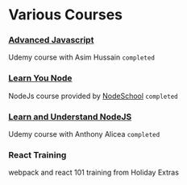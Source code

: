 # Various Courses

### [Advanced Javascript](https://www.udemy.com/top-javascript-interview-questions-and-answers/learn/v4/overview)
Udemy course with Asim Hussain `completed`

### [Learn You Node](https://github.com/workshopper/learnyounode)
NodeJs course provided by [NodeSchool](https://nodeschool.io/) `completed`

### [Learn and Understand NodeJS](https://www.udemy.com/understand-nodejs/learn/v4/overview)
Udemy course with Anthony Alicea `completed`

### React Training
webpack and react 101 training from Holiday Extras
